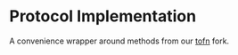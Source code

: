 # Protocol Implementation
A convenience wrapper around methods from our [tofn](https://github.com/entropyxyz/tofn) fork.
